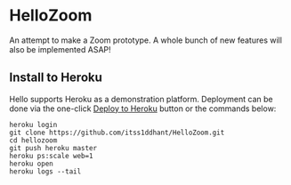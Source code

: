 # HelloZoom
An attempt to make a Zoom prototype.
A whole bunch of new features will also be implemented ASAP!

## Install to Heroku
Hello supports Heroku as a demonstration platform. Deployment can be done via the one-click [Deploy to Heroku](https://heroku.com/deploy?template=https://github.com/itss1ddhant/Hello) button or the commands below:

```
heroku login
git clone https://github.com/itss1ddhant/HelloZoom.git
cd hellozoom
git push heroku master
heroku ps:scale web=1
heroku open
heroku logs --tail
```
